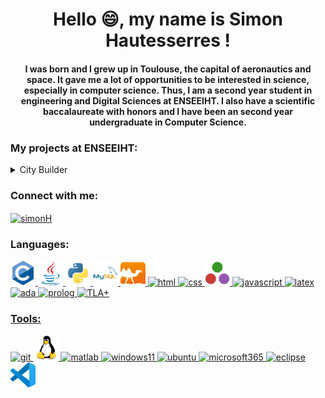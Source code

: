 ###

<!--
**Elrond3301/Elrond3301** is a ✨ _special_ ✨ repository because its `README.md` (this file) appears on your GitHub profile.

Here are some ideas to get you started:

- 🔭 I’m currently working on ...
- 🌱 I’m currently learning ...
- 👯 I’m looking to collaborate on ...
- 🤔 I’m looking for help with ...
- 💬 Ask me about ...
- 📫 How to reach me: ...
- 😄 Pronouns: ...
- ⚡ Fun fact: ...
-->
<h1 align="center">Hello 😄, my name is Simon Hautesserres !</h1>
<h4 align="center">I was born and I grew up in Toulouse, the capital of aeronautics and space. It gave me a lot of opportunities to be interested in science, especially in computer science. Thus, I am a second year student in engineering and Digital Sciences at ENSEEIHT. I also have a scientific baccalaureate with honors and I have been an second year undergraduate in Computer Science.</h4>

<h3 align="left">My projects at ENSEEIHT:</h3>
<details>
<summary>City Builder</summary>
<br>
  <div class="logo"><img src="jeu_1.png" width="150px" align="right"></div>
Within a team of 7 students we have built a game of the type city-builder like sim-city. The aim of the project was to coordinate all our team in order to build a whole application in java during 4 months.
  <br/>
  <br/>
  You can find the source code here.
</details>


<h3 align="left">Connect with me:</h3>
<p align="left">
<a href="https://www.linkedin.com/in/simon-hautesserres-6445331a2/" target="blank"><img align="center" src="https://raw.githubusercontent.com/rahuldkjain/github-profile-readme-generator/master/src/images/icons/Social/linked-in-alt.svg" alt="simonH" height="30" width="40" /></a>
</p>

<h3 align="left">Languages:</h3>
<p align="left"> 
  <a href="https://www.cprogramming.com/" target="_blank" rel="noreferrer"> <img src="https://raw.githubusercontent.com/devicons/devicon/master/icons/c/c-original.svg" alt="c" width="40" height="40"/> </a>
  <a href="https://www.java.com" target="_blank" rel="noreferrer"> <img src="https://raw.githubusercontent.com/devicons/devicon/master/icons/java/java-original.svg" alt="java" width="40" height="40"/> </a>
  <a href="https://www.python.org" target="_blank" rel="noreferrer"> <img src="https://raw.githubusercontent.com/devicons/devicon/master/icons/python/python-original.svg" alt="python" width="40" height="40"/> </a> 
  <a href="https://www.mysql.com/" target="_blank" rel="noreferrer"> <img src="https://raw.githubusercontent.com/devicons/devicon/master/icons/mysql/mysql-original-wordmark.svg" alt="mysql" width="40" height="40"/> </a>
  <a href="https://ocaml.org" target="_blank" rel="noreferrer"> <img src="https://github.com/devicons/devicon/blob/master/icons/ocaml/ocaml-original.svg" alt="ocaml" width="40" height="40"/> </a> 
  <a href="https://developer.mozilla.org/fr/docs/Web/HTML" target="_blank" rel="noreferrer"> <img src="https://cdn.worldvectorlogo.com/logos/html-1.svg" alt="html" width="40" height="40"/>
  <a href="https://developer.mozilla.org/fr/docs/Web/CSS" target="_blank" rel="noreferrer"> <img src="https://cdn.worldvectorlogo.com/logos/css-3.svg" alt="css" width="40" height="40"/>
  <a href="https://julialang.org" target="_blank" rel="noreferrer"> <img src="https://github.com/devicons/devicon/blob/master/icons/julia/julia-original.svg" alt="julia" width="40" height="40"/> </a> 
  <a href="https://developer.mozilla.org/fr/docs/Web/JavaScript" target="_blank" rel="noreferrer"> <img src="https://s3-eu-west-1.amazonaws.com/sdz-upload/prod/upload/js2.jpg" alt="javascript" width="40" height="40"/> </a> 
  <a href="https://www.latex-project.org" target="_blank" rel="noreferrer"> <img src="https://cdn.worldvectorlogo.com/logos/latex.svg" alt="latex" width="40" height="40"/> </a> 
  <a href="https://www.adacore.com/about-ada" target="_blank" rel="noreferrer"> <img src="https://getadanow.com/img/E5.png" alt="ada" width="40" height="40"/> </a>
  <a href="https://www.swi-prolog.org/" target="_blank" rel="noreferrer"> <img src="https://www.swi-prolog.org/icons/swipl.png" alt="prolog" width="40" height="40"/> </a>
  <a href="https://lamport.azurewebsites.net/tla/tla.html" target="_blank" rel="noreferrer"> <img src="https://upload.wikimedia.org/wikipedia/en/6/63/TLA%2B_logo_splash_image.png" alt="TLA+" width="40" height="40"/>
     
<!--    <a href="https://developer.android.com" target="_blank" rel="noreferrer"> <img src="https://raw.githubusercontent.com/devicons/devicon/master/icons/android/android-original-wordmark.svg" alt="android" width="40" height="40"/> </a>-->

</p>

<h3 align="left">Tools:</h3>
<p align="left"> 
  <a href="https://git-scm.com/" target="_blank" rel="noreferrer"> <img src="https://www.vectorlogo.zone/logos/git-scm/git-scm-icon.svg" alt="git" width="40" height="40"/> </a>
  <a href="https://www.linux.org/" target="_blank" rel="noreferrer"> <img src="https://raw.githubusercontent.com/devicons/devicon/master/icons/linux/linux-original.svg" alt="linux" width="40" height="40"/> </a>
  <a href="https://www.mathworks.com/" target="_blank" rel="noreferrer"> <img src="https://upload.wikimedia.org/wikipedia/commons/2/21/Matlab_Logo.png" alt="matlab" width="40" height="40"/> </a> 
  <a href="https://www.microsoft.com/fr-fr/software-download/windows11" target="_blank" rel="noreferrer"> <img src="https://upload.wikimedia.org/wikipedia/commons/thumb/8/87/Windows_logo_-_2021.svg/1024px-Windows_logo_-_2021.svg.png" alt="windows11" width="40" height="40"/> </a>
  <a href="https://www.ubuntu-fr.org/" target="_blank" rel="noreferrer"> <img src="https://pic.clubic.com/v1/images/1734875/raw.webp?fit=smartCrop&width=550&height=550&hash=dcbb8137a6c117d06333df618362d15a1f7937d5" alt="ubuntu" width="40" height="40"/> </a>
  <a href="https://www.microsoft.com/fr-fr/microsoft-365/microsoft-office" target="_blank" rel="noreferrer"> <img src="https://upload.wikimedia.org/wikipedia/commons/thumb/5/5f/Microsoft_Office_logo_%282019%E2%80%93present%29.svg/800px-Microsoft_Office_logo_%282019%E2%80%93present%29.svg.png" alt="microsoft365" width="40" height="40"/> </a> 
  <a href="https://www.eclipse.org/ide/" target="_blank" rel="noreferrer"> <img src="https://cdn.freebiesupply.com/logos/large/2x/eclipse-11-logo-png-transparent.png" alt="eclipse" width="40" height="40"/> </a> 
  <a href="https://code.visualstudio.com" target="_blank" rel="noreferrer"> <img src="https://github.com/devicons/devicon/blob/master/icons/vscode/vscode-original.svg" alt="vscode" width="40" height="40"/> </a> 
  <!-- <a href="https://projects.laas.fr/tina/index.php" target="_blank" rel="noreferrer"> <img src="https://projects.laas.fr/tina/images/tina.png" alt="Tina" width="40" height="40" /> </a> -->
</p>
